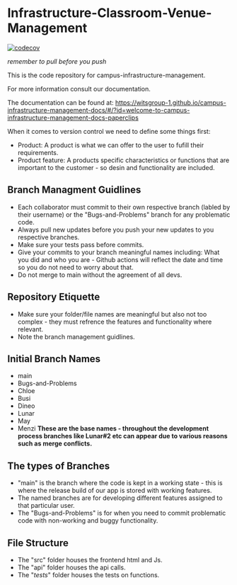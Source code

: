 # Infrastructure-Classroom-Venue-Management

[![codecov](https://codecov.io/gh/witsgroup-1/campus-infrastructure-management/graph/badge.svg?token=NIS6N92ZUX)](https://codecov.io/gh/witsgroup-1/campus-infrastructure-management)

*remember to pull before you push*

This is the code repository for campus-infrastructure-management.

For more information consult our documentation.

The documentation can be found at: https://witsgroup-1.github.io/campus-infrastructure-management-docs/#/?id=welcome-to-campus-infrastructure-management-docs-paperclips

When it comes to version control we need to define some things first:

- Product: A product is what we can offer to the user to fufill their requirements.
- Product feature: A products specific characteristics or functions that are important to the customer - so desin and functionality are included.



## Branch Managment Guidlines
- Each collaborator must commit to their own respective branch (labled by their username) or the "Bugs-and-Problems" branch for any problematic code.
- Always pull new updates before you push your new updates to you respective branches.
- Make sure your tests pass before commits.
- Give your commits to your branch meaningful names including: What you did and who you are - Github actions will reflect the date and time so you do not need to worry about that.
- Do not merge to main without the agreement of all devs.

## Repository Etiquette 
- Make sure your folder/file names are meaningful but also not too complex - they must refrence the features and functionality where relevant.
- Note the branch management guidlines.

## Initial Branch Names 
- main
- Bugs-and-Problems
- Chloe
- Busi
- Dineo
- Lunar
- May
- Menzi
**These are the base names - throughout the development process branches like Lunar#2 etc can appear due to various reasons such as merge conflicts.**

## The types of Branches
- "main" is the branch where the code is kept in a working state - this is where the release build of our app is stored with working features.
- The named branches are for developing different features assigned to that particular user.
- The "Bugs-and-Problems" is for when you need to commit problematic code with non-working and buggy functionality.
  
## File Structure
- The "src" folder houses the frontend html and Js.
- The "api" folder houses the api calls.
- The "_tests_" folder houses the tests on functions.

